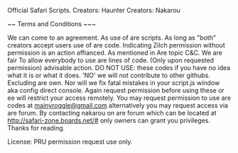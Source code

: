 Official Safari Scripts.
Creators: Haunter
Creators: Nakarou

~~ Terms and Conditions ~~~

We can come to an agreement. As use of are scripts. As long as "both" creators accept users use of are code. Indicating Zilch permission without permission is an action affianced. As mentioned in Are topic C&C. We are fair
To allow everybody to use are lines of code. (Only upon requested permission) advisable action. DO NOT USE: these codes if you have no idea what it is or what it does. 'NO' we will not contribute to other githubs. Excluding are own. Nor will we fix fatal mistakes in your script.js window aka config direct console. Again request permission before using these or ee will restrict your access remotely. You may request permission to use are codes at mainyroggle@gmail.com alternatively you may request access via are forum. By contacting nakarou on are forum which can be located at http://safari-zone.boards.net/# only owners can grant you privileges. Thanks for reading.

License: PRU permission request use only.
